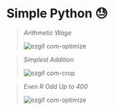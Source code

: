 # Simple Python 😓

> *Arithmetic Wage*
>
> ![ezgif com-optimize](https://user-images.githubusercontent.com/96681438/229174330-fe63c8d3-25f3-4811-a103-c619e8cc5189.gif)


> *Simplest Addition*
>
> ![ezgif com-crop](https://user-images.githubusercontent.com/96681438/229175086-0fa53b4d-d905-42ce-bf2e-7ec25da44196.gif)

> *Even R Odd Up to 400*
>
> ![ezgif com-optimize](https://user-images.githubusercontent.com/96681438/229351647-c4c4d442-2214-4570-93e6-51476b24fdb1.gif)
